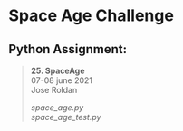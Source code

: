 # Space Age Challenge

## Python Assignment:
>**25. SpaceAge**<br/>
> 07-08 june 2021<br/>
> Jose Roldan<br/>
>
>_space_age.py_<br/>
>_space_age_test.py_<br/>
